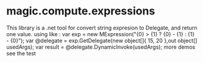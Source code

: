 # magic.compute.expressions
This library is a .net tool for convert string expresion to Delegate, and return one value.
using like :
var exp = new MExpression("{0} > {1} ? {0} - {1} : {1} - {0}");
var @delegate = exp.GetDelegate(new object[]{ 15, 20 },out object[] usedArgs);
var result = @delegate.DynamicInvoke(usedArgs);
more demos see the test
